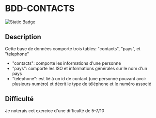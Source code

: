 # BDD-CONTACTS
![Static Badge](https://img.shields.io/badge/pizza-rolls-blue)
## Description
Cette base de données comporte trois tables: "contacts", "pays", et "telephone"
- "contacts": comporte les informations d'une personne
- "pays": comporte les ISO et informations générales sur le nom d'un pays
- "telephone": est lié à un id de contact (une personne pouvant avoir plusieurs numéro) et décrit le type de téléphone et le numéro associé
## Difficulté
Je noterais cet exercice d'une difficulté de 5-7/10
